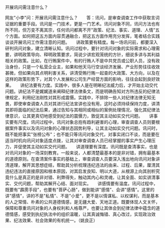 开展讯问需注意什么？

网友"小李"问：开展讯问需注意什么？　　答：讯问，是审查调查工作中获取言词证据的重要手段。讯问是一门技术，更是一门艺术。讯问对象不同，讯问方法也有所不同，但万变不离其宗，任何讯问都离不开"政策、纪法、事实、道理、人情"五个方面。如何把这五方面内容贯通融合，把这五方面作用充分发挥，笔者结合实践谈谈开展讯问工作需注意的问题。　　讲政策要有精度。每一场讯问前，都要深入研判讯问对象，建立清晰认知。讯问过程中，要针对讯问对象的实际需求和心理需要，讲明政策导向、释明政策要求，简说少讲宏观笼统的方针，细说多讲与其利益相关的政策。比如，在行贿案件中，有的行贿人不是中共党员或公职人员，没有政治身份，只是一个私营企业主，如果和他天马行空谈经济发展、产业形势往往收效甚微，但如果向其点明利害关系，讲清受贿行贿一起查的大政策、大方向，以及在这样的政策形势下，对其个人发展和公司生产经营方面的影响，往往会起到良好效果。　　讲纪法要有力度。实践中，很多人是在明晰纪法威力后，才开始主动交代问题。讲纪法不是娓娓道来阐释纪律法律条文，而是明确告知对方所违反的纪律法律规定，利用纪法刚性对其形成震慑。实践中，不排除一些人对纪律法律无知无畏，即使审查调查人员对其进行纪法宣讲也没有用，这时必须持续保持力度，讲清其即将面临的纪法后果，通过告知与其相同或相似的案例处理情况，强化其纪律法律意识，让其更真切地感受到纪法的震慑力，敦促其主动如实交代问题。　　讲事实要有尺度。讯问过程中，讯问对象总抱有趋利避害的心理，审查调查人员则要根据案件事实以及讯问对象的心理状态因势利导，让其主动如实交代问题。讯问时，既不能把事实"张榜公布"；也不能只等讯问对象交代，对事实闭口不谈，而是要在适当时机向讯问对象适度点拨，让其对审查调查人员已经掌握的事实产生心理压力，并促使其主动如实交代问题。　　讲道理要有深度。讯问既是查清事实，也是对讯问对象的一场深刻教育。一般来说，人都清楚最基本的是非对错，拥有最基本的道德原则。在查清案件事实的基础上，审查调查人员要深入浅出地向讯问对象讲清道理，解开其思想症结，帮助其分析梳理违纪违法的由来、过程、后果，厘清其违纪违法的直接原因和根本原因，对其启发良知、明以大道，从根源上向其剖析究竟什么是真正的是非对错、利弊得失，触动其内心和灵魂，让其全面、如实讲清事实、交代问题，帮助其解开心结、面对现实。　　讲感情要有温度。讯问过程中，既要有"霹雳手段"，也要有"菩萨心肠"，做到能讲"感情"、会讲"感情"。这里的讲"感情"，讲的不是"私情"、不是"小爱"，更不是以情谋私、以权谋利，而是基本的人之常情、朴素的公共道德情感，是无疆大爱、天地正道。既要体现人文关怀，保障和尊重讯问对象的人身权利和人格尊严，也要让其体会到纪律法律中蕴含的道德情感，感受到执纪执法中的组织温暖，让其真诚悔错、真心改过，实现政治效果、纪法效果、社会效果的有机统一。（姚良正）
